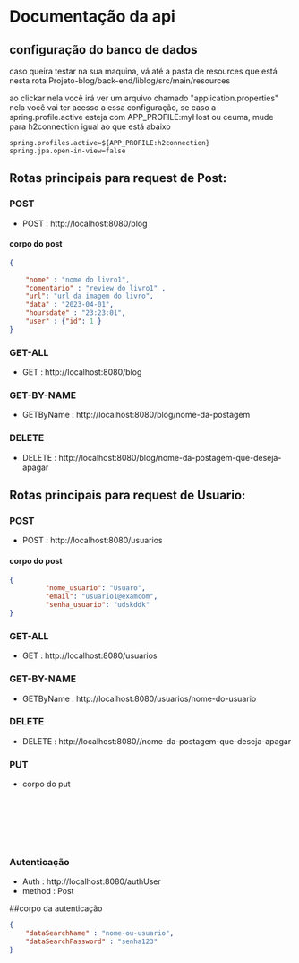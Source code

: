 #  Documentação da api

## configuração do banco de dados

caso queira testar na sua maquina, vá até a pasta de resources que está nesta rota Projeto-blog/back-end/liblog/src/main/resources

ao clickar nela você irá ver um arquivo chamado "application.properties" nela você vai ter acesso a essa configuração, se caso a spring.profile.active esteja com APP_PROFILE:myHost ou ceuma, mude para h2connection
igual ao que está abaixo
```
spring.profiles.active=${APP_PROFILE:h2connection}
spring.jpa.open-in-view=false
```

## Rotas principais para request de Post:

### POST

* POST : http://localhost:8080/blog
  
#### corpo do post 

```json
{
 
    "nome" : "nome do livro1",
    "comentario" : "review do livro1" ,
    "url": "url da imagem do livro",
    "data" : "2023-04-01",
    "hoursdate" : "23:23:01",
    "user" : {"id": 1 }
}
```

### GET-ALL

* GET : http://localhost:8080/blog

### GET-BY-NAME 

* GETByName : http://localhost:8080/blog/nome-da-postagem

### DELETE

* DELETE : http://localhost:8080/blog/nome-da-postagem-que-deseja-apagar




## Rotas principais para request de Usuario:

### POST

* POST : http://localhost:8080/usuarios
  
#### corpo do post 

```json
{
         "nome_usuario": "Usuaro",
         "email": "usuario1@examcom",
         "senha_usuario": "udskddk"
}
```

### GET-ALL

* GET : http://localhost:8080/usuarios

### GET-BY-NAME 

* GETByName : http://localhost:8080/usuarios/nome-do-usuario

### DELETE

* DELETE : http://localhost:8080//nome-da-postagem-que-deseja-apagar

### PUT 
* corpo do put
```







```





  ### Autenticação

  * Auth : http://localhost:8080/authUser
  * method : Post
 
##corpo da autenticação
```json
{
    "dataSearchName" : "nome-ou-usuario",
    "dataSearchPassword" : "senha123"
}
```
  




